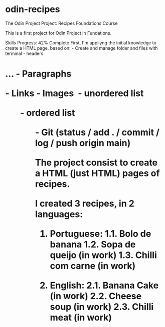 # odin-recipes
The Odin Project
Project: Recipes
Foundations Course

This is a first project for Odin Project in Fundations.

Skills Progress: 42% Complete
First, I'm appliyng the initial knowledge to create a HTML page, based on:
    - Create and manage folder and files with terminal
    - headers <h1>...
    - Paragraphs <p>
    - Links <a>
    - Images <img>
    - unordered list <ul>
    - ordered list <ol>
    - Git (status / add . / commit / log / push origin main)

The project consist to create a HTML (just HTML) pages of recipes.

I created 3 recipes, in 2 languages:
1. Portuguese:
    1.1. Bolo de banana
    1.2. Sopa de queijo (in work)
    1.3. Chilli com carne (in work)

2. English:
    2.1. Banana Cake (in work)
    2.2. Cheese soup (in work)
    2.3. Chilli meat (in work)